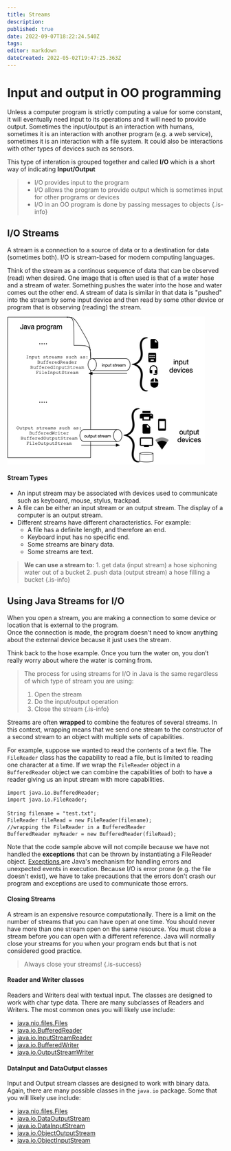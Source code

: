 ```yaml
---
title: Streams
description: 
published: true
date: 2022-09-07T18:22:24.540Z
tags: 
editor: markdown
dateCreated: 2022-05-02T19:47:25.363Z
---
```



# Input and output in OO programming

Unless a computer program is strictly computing a value for some constant, it will eventually need input to its operations and it will need to provide output.  Sometimes the input/output is an interaction with humans,  sometimes it is an interaction with another program (e.g. a web service), sometimes it is an interaction with a file system. It could also be interactions with other types of devices such as sensors.

This type of interation is grouped together and called **I/O** which is a short way of indicating **Input/Output**

> - I/O provides input to the program
> - I/O allows the program to provide output which is sometimes input for other programs or devices
> - I/O in an OO program is done by passing messages to objects
{.is-info}

## I/O Streams

A stream is a connection to a source of data or to a destination for data (sometimes both). I/O is stream-based for modern computing languages.

Think of the stream as a continous sequence of data that can be observed (read) when desired.  One image that is often used is that of a water hose and a stream of water.   Something pushes the water into the hose and water comes out the other end.  A stream of data is similar in that data is "pushed" into the stream by some input device and then read by some other device or program that is observing (reading) the stream.

![input streams such as buffered reader shown taking input from devices such as microphones and mice.  output streams such as buffered writer shown sending output to devices such as printers and terminals.](/images/streams.png)
#### Stream Types
- An input stream may be associated with devices used to communicate such as keyboard, mouse, stylus, trackpad.
- A file can be either an input stream or an output stream.  The display of a computer is an output stream.
- Different streams have different characteristics. For example:
   - A file has a definite length, and therefore an end.
   - Keyboard input has no specific end.
   - Some streams are binary data.
   - Some streams are text.
   
> **We can use a stream to:**
>     1. get data (input stream)  a hose siphoning water out of a bucket
>     2. push data (output stream)  a hose filling a bucket
{.is-info}

## Using Java Streams for I/O

When you open a stream, you are making a connection to some device or location that is external to the program.  
Once the connection is made, the program doesn't need to know anything about the external device because it just uses the stream. 

Think back to the hose example. Once you turn the water on, you don’t really worry about where the water is coming from.

> The process for using streams for I/O in Java is the same regardless of which type of stream you are using:
> 1. Open the stream
> 1. Do the input/output operation
> 1. Close the stream
{.is-info}


Streams are  often **wrapped** to combine the features of several streams.  In this context, wrapping means that we send one stream to the constructor of a second stream to an object with multiple sets of capabilities.

For example, suppose we wanted to read the contents of a text file.   The `FileReader` class has the capability to read a file, but is limited to reading one character at a time.  If we wrap the `FileReader` object in a `BufferedReader` object we can combine the capabilities of both to have a reader giving us an input stream with more capabilities.

```
import java.io.BufferedReader;
import java.io.FileReader;

String filename = "test.txt";
FileReader fileRead = new FileReader(filename);
//wrapping the FileReader in a BufferedReader
BufferedReader myReader = new BufferedReader(fileRead);
```

Note that the code sample above will not compile because we have not handled the **exceptions** that can be thrown by instantiating a FileReader object. [Exceptions ](/errors/exceptions) are Java's mechanism for handling errors and unexpected events in execution.   Because I/O is error prone (e.g. the file doesn't exist), we have to take precautions that the errors don't crash our program and exceptions are used to communicate those errors.
 
#### Closing Streams
A stream is an expensive resource computationally. There is a limit on the number of streams that you can have open at one time. You should never have more than one stream open on the same resource. You must close a stream before you can open with a different reference.  Java will normally close your streams for you when your program ends but that is not considered good practice.

> Always close your streams!
{.is-success}

    
#### Reader and Writer classes
Readers and Writers deal with textual input.  The classes are designed to work with char type data.  There are many subclasses of Readers and Writers. The most common ones you will likely use include:
  - [java.nio.files.Files](http://localhost:8000/docs/api/java.base/java/nio/file/Files.html)
  - [java.io.BufferedReader](http://localhost:8000/docs/api/java.base/java/io/BufferedReader.html)
  - [java.io.InputStreamReader](http://localhost:8000/docs/api/java.base/java/io/InputStreamReader.html)
  - [java.io.BufferedWriter](http://localhost:8000/docs/api/java.base/java/io/BufferedWriter.html)
  - [java.io.OutputStreamWriter](http://localhost:8000/docs/api/java.base/java/io/OutputStreamWriter.html)

#### DataInput and DataOutput classes
Input and Output stream classes are designed to work with binary data.  Again, there are many possible classes in the `java.io` package.  Some that you will likely use include:

- [java.nio.files.Files](http://localhost:8000/docs/api/java.base/java/nio/file/Files.html)
- [java.io.DataOutputStream](http://localhost:8000/docs/api/java.base/java/io/DataOutputStream.html)
- [java.io.DataInputStream](http://localhost:8000/docs/api/java.base/java/io/DataInputStream.html)
- [java.io.ObjectOutputStream](http://localhost:8000/docs/api/java.base/java/io/ObjectOutputStream.html)
- [java.io.ObjectInputStream](http://localhost:8000/docs/api/java.base/java/io/ObjectInputStream.html)




  

